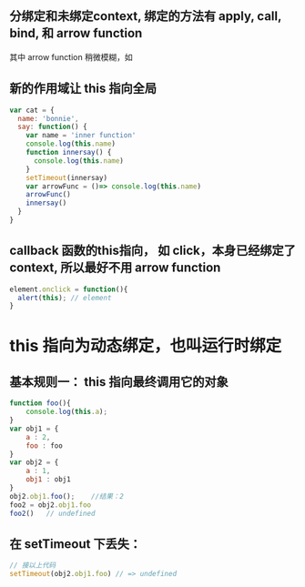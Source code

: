 ## 分绑定和未绑定context, 绑定的方法有  apply, call, bind, 和 arrow function

其中 arrow function 稍微模糊，如

## 新的作用域让 this 指向全局
```js
var cat = {
  name: 'bonnie',
  say: function() {
    var name = 'inner function'
    console.log(this.name)
    function innersay() {
      console.log(this.name)
    }
    setTimeout(innersay)
    var arrowFunc = ()=> console.log(this.name)
    arrowFunc()
    innersay()
  }
}
```
    
## callback 函数的this指向， 如 click，本身已经绑定了 context, 所以最好不用 arrow function
```js
element.onclick = function(){
  alert(this); // element
}
```

# this 指向为动态绑定，也叫运行时绑定
## 基本规则一： this 指向最终调用它的对象

```js
function foo(){  
    console.log(this.a);  
}  
var obj1 = {  
    a : 2,  
    foo : foo  
}  
var obj2 = {  
    a : 1,  
    obj1 : obj1  
}  
obj2.obj1.foo();    //结果：2
foo2 = obj2.obj1.foo
foo2()   // undefined
```

## 在 setTimeout 下丢失：
```js
// 接以上代码
setTimeout(obj2.obj1.foo) // => undefined
```
